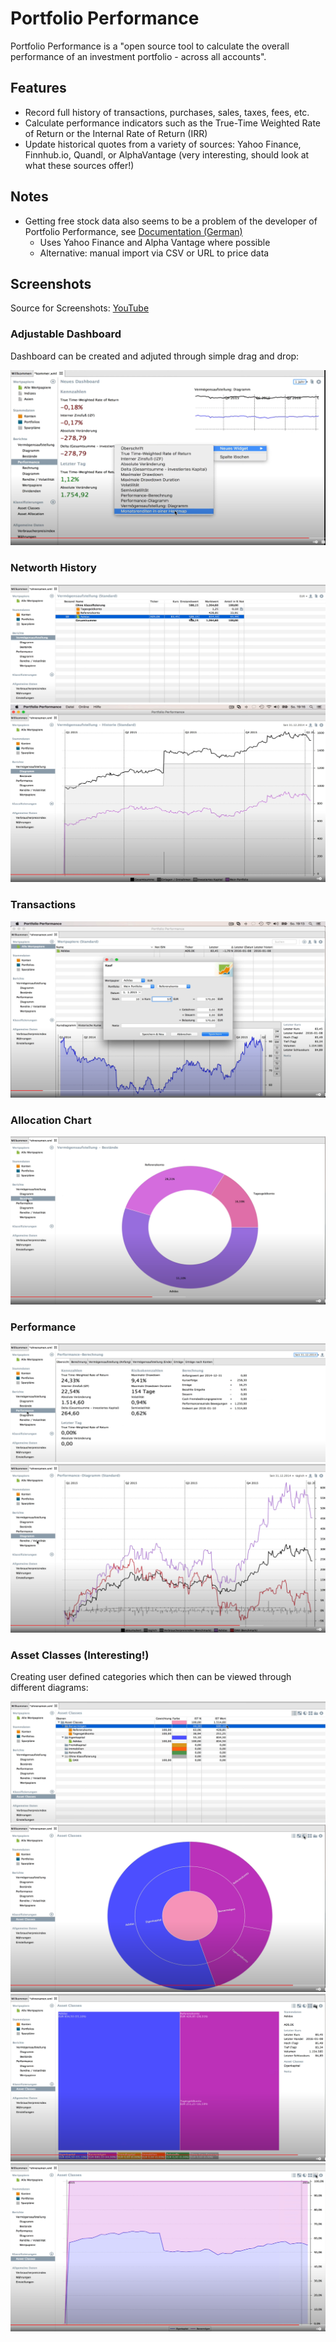 # Portfolio Performance

Portfolio Performance is a "open source tool to calculate the overall performance of an investment portfolio - across all accounts".

## Features

- Record full history of transactions, purchases, sales, taxes, fees, etc.
- Calculate performance indicators such as the True-Time Weighted Rate of Return or the Internal Rate of Return (IRR)
- Update historical quotes from a variety of sources: Yahoo Finance, Finnhub.io, Quandl, or AlphaVantage (very interesting, should look at what these sources offer!)

## Notes

- Getting free stock data also seems to be a problem of the developer of Portfolio Performance, see [Documentation (German)](https://help.portfolio-performance.info/kursdaten_laden/)
  - Uses Yahoo Finance and Alpha Vantage where possible
  - Alternative: manual import via CSV or URL to price data

## Screenshots

Source for Screenshots: [YouTube](https://www.youtube.com/watch?v=F0VWJM_B4FI)

### Adjustable Dashboard

Dashboard can be created and adjuted through simple drag and drop:

![Dashboard](resources/portperf/Dashboard.png)

### Networth History

![NetworthHistory](resources/portperf/NetworthHistory1.png)
![NetworthHistory](resources/portperf/NetworthHistory2.png)

### Transactions

![AddingTransactions](resources/portperf/AddingTransactions.png)

### Allocation Chart

![AllocationChart](resources/portperf/AllocationChart.png)

### Performance

![Performance](resources/portperf/Performance1.png)
![Performance](resources/portperf/Performance2.png)

### Asset Classes (Interesting!)

Creating user defined categories which then can be viewed through different diagrams:

![AssetClasses](resources/portperf/AssetClasses1.png)
![AssetClasses](resources/portperf/AssetClasses2.png)
![AssetClasses](resources/portperf/AssetClasses3.png)
![AssetClasses](resources/portperf/AssetClasses4.png)
